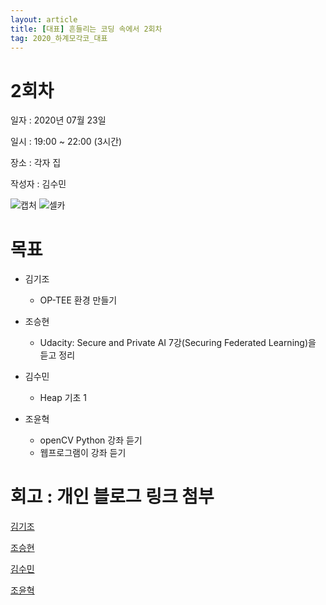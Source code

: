 ```yaml
---
layout: article
title: [대표] 흔들리는 코딩 속에서 2회차
tag: 2020_하계모각코_대표
---
```


# 2회차
일자 : 2020년 07월 23일

일시 : 19:00 ~ 22:00 (3시간)

장소 : 각자 집

작성자 : 김수민

![캡처](https://user-images.githubusercontent.com/48270067/89640132-e63da280-d8e9-11ea-8f55-76a554d747d0.png)
![셀카](https://user-images.githubusercontent.com/48270067/89640164-f6558200-d8e9-11ea-952a-b944905b5e04.jpg)

# 목표

* 김기조
	* OP-TEE 환경 만들기

* 조승현
	* Udacity: Secure and Private AI 7강(Securing Federated Learning)을 듣고 정리

* 김수민
	* Heap 기초 1

* 조윤혁
	* openCV Python 강좌 듣기
	* 웹프로그램이 강좌 듣기

# 회고 : 개인 블로그 링크 첨부

[김기조](https://k2j507.github.io/2nd/)

[조승현](https://pmcsh04.github.io/2020%20%ED%95%98%EA%B3%84%20%EB%AA%A8%EA%B0%81%EC%BD%94/second-mgc/)

[김수민](https://tnatna0801.github.io/2020/07/23/soomin-second.html)

[조윤혁](https://joyunhyeok.github.io/JoWorld.github.io/blog/2%EC%9D%BC%EC%B0%A8-post/)
